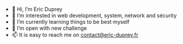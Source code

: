 - 👋 Hi, I’m Eric Duprey
- 👀 I’m interested in web development, system, network and sécurity
- 🌱 I’m currently learning things to be best myself
- 💞️ I’m open with new challenge
- 📫 It is easy to reach me on contact@eric-duprey.fr 

<!---
Eric-dpy-Git/Eric-dpy-Git is a ✨ special ✨ repository because its `README.md` (this file) appears on your GitHub profile.
You can click the Preview link to take a look at your changes.
--->
